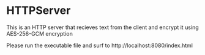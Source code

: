 # HTTPServer
This is an HTTP server that recieves text from the client and encrypt it using AES-256-GCM encryption

Please run the executable file and surf to http://localhost:8080/index.html
